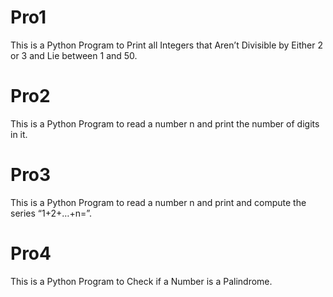 # Pro1
This is a Python Program to Print all Integers that Aren’t Divisible by Either 2 or 3 and Lie between 1 and 50.
# Pro2
This is a Python Program to read a number n and print the number of digits in it.
# Pro3
This is a Python Program to read a number n and print and compute the series “1+2+…+n=”.
# Pro4
This is a Python Program to Check if a Number is a Palindrome.
